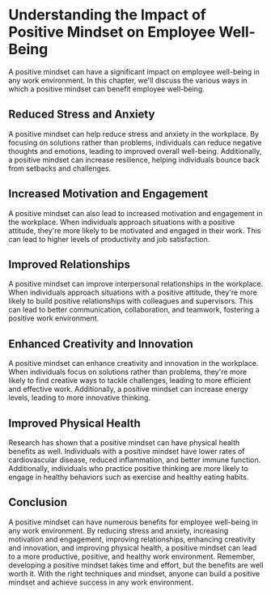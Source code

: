 Understanding the Impact of Positive Mindset on Employee Well-Being
=====================================================================================================================================

A positive mindset can have a significant impact on employee well-being in any work environment. In this chapter, we'll discuss the various ways in which a positive mindset can benefit employee well-being.

Reduced Stress and Anxiety
--------------------------

A positive mindset can help reduce stress and anxiety in the workplace. By focusing on solutions rather than problems, individuals can reduce negative thoughts and emotions, leading to improved overall well-being. Additionally, a positive mindset can increase resilience, helping individuals bounce back from setbacks and challenges.

Increased Motivation and Engagement
-----------------------------------

A positive mindset can also lead to increased motivation and engagement in the workplace. When individuals approach situations with a positive attitude, they're more likely to be motivated and engaged in their work. This can lead to higher levels of productivity and job satisfaction.

Improved Relationships
----------------------

A positive mindset can improve interpersonal relationships in the workplace. When individuals approach situations with a positive attitude, they're more likely to build positive relationships with colleagues and supervisors. This can lead to better communication, collaboration, and teamwork, fostering a positive work environment.

Enhanced Creativity and Innovation
----------------------------------

A positive mindset can enhance creativity and innovation in the workplace. When individuals focus on solutions rather than problems, they're more likely to find creative ways to tackle challenges, leading to more efficient and effective work. Additionally, a positive mindset can increase energy levels, leading to more innovative thinking.

Improved Physical Health
------------------------

Research has shown that a positive mindset can have physical health benefits as well. Individuals with a positive mindset have lower rates of cardiovascular disease, reduced inflammation, and better immune function. Additionally, individuals who practice positive thinking are more likely to engage in healthy behaviors such as exercise and healthy eating habits.

Conclusion
----------

A positive mindset can have numerous benefits for employee well-being in any work environment. By reducing stress and anxiety, increasing motivation and engagement, improving relationships, enhancing creativity and innovation, and improving physical health, a positive mindset can lead to a more productive, positive, and healthy work environment. Remember, developing a positive mindset takes time and effort, but the benefits are well worth it. With the right techniques and mindset, anyone can build a positive mindset and achieve success in any work environment.

